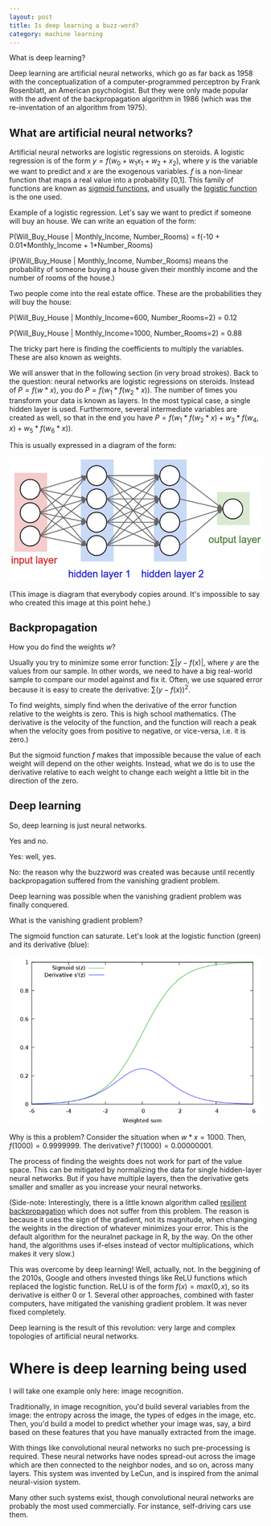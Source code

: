 ```yaml
---
layout: post
title: Is deep learning a buzz-word?
category: machine learning
---
```


What is deep learning?

Deep learning are artificial neural networks, which go as far back as 1958 with the conceptualization of a computer-programmed perceptron by Frank Rosenblatt, an American psychologist. But they were only made popular with the advent of the backpropagation algorithm in 1986 (which was the re-inventation of an algorithm from 1975).

## What are artificial neural networks?

Artificial neural networks are logistic regressions on steroids. A logistic regression is of the form $y=f(w_0+w_1x_1+w_2+x_2)$, where $y$ is the variable we want to predict and $x$ are the exogenous variables. $f$ is a non-linear function that maps a real value into a probability [0,1]. This family of functions are known as [sigmoid functions](https://en.wikipedia.org/wiki/Sigmoid_function), and usually the [logistic function](https://en.wikipedia.org/wiki/Logistic_function) is the one used.

Example of a logistic regression. Let's say we want to predict if someone will buy an house. We can write an equation of the form:

P(Will_Buy_House | Monthly_Income, Number_Rooms) = f(-10 + 0.01\*Monthly_Income + 1\*Number_Rooms)

(P(Will_Buy_House | Monthly_Income, Number_Rooms) means the probability of someone buying a house given their monthly income and the number of rooms of the house.)

Two people come into the real estate office. These are the probabilities they will buy the house:

P(Will_Buy_House | Monthly_Income=600, Number_Rooms=2) = 0.12

P(Will_Buy_House | Monthly_Income=1000, Number_Rooms=2) = 0.88

The tricky part here is finding the coefficients to multiply the variables. These are also known as weights.

We will answer that in the following section (in very broad strokes). Back to the question: neural networks are logistic regressions on steroids. Instead of $P=f(w*x)$, you do $P=f(w_1*f(w_2*x))$. The number of times you transform your data is known as layers. In the most typical case, a single hidden layer is used. Furthermore, several intermediate variables are created as well, so that in the end you have $P=f(w_1*f(w_2*x)+w_3*f(w_4,x)+w_5*f(w_6*x))$.

This is usually expressed in a diagram of the form:

![nnet](/img/2017-01-25/03-nnet.jpeg)

(This image is diagram that everybody copies around. It's impossible to say who created this image at this point hehe.)

## Backpropagation

How you do find the weights $w$?

Usually you try to minimize some error function: $\sum |y - f(x)|$, where $y$ are the values from our sample. In other words, we need to have a big real-world sample to compare our model against and fix it. Often, we use squared error because it is easy to create the derivative: $\sum (y - f(x))^2$.

To find weights, simply find when the derivative of the error function relative to the weights is zero. This is high school mathematics. (The derivative is the velocity of the function, and the function will reach a peak when the velocity goes from positive to negative, or vice-versa, i.e. it is zero.)

But the sigmoid function $f$ makes that impossible because the value of each weight will depend on the other weights. Instead, what we do is to use the derivative relative to each weight to change each weight a little bit in the direction of the zero.

## Deep learning

So, deep learning is just neural networks.

Yes and no.

Yes: well, yes.

No: the reason why the buzzword was created was because until recently backpropagation suffered from the vanishing gradient problem.

Deep learning was possible when the vanishing gradient problem was finally conquered.

What is the vanishing gradient problem?

The sigmoid function can saturate. Let's look at the logistic function (green) and its derivative (blue):

![sigmoid](/img/2017-01-25/03-sigmoid.png)

Why is this a problem? Consider the situation when $w*x=1000$. Then, $f(1000)=0.9999999$. The derivative? $f'(1000)=0.00000001$.

The process of finding the weights does not work for part of the value space. This can be mitigated by normalizing the data for single hidden-layer neural networks. But if you have multiple layers, then the derivative gets smaller and smaller as you increase your neural networks.

(Side-note: Interestingly, there is a little known algorithm called [resilient backpropagation](https://en.wikipedia.org/wiki/Rprop) which does not suffer from this problem. The reason is because it uses the sign of the gradient, not its magnitude, when changing the weights in the direction of whatever minimizes your error. This is the default algorithm for the neuralnet package in R, by the way. On the other hand, the algorithms uses if-elses instead of vector multiplications, which makes it very slow.)

This was overcome by deep learning! Well, actually, not. In the beggining of the 2010s, Google and others invested things like ReLU functions which replaced the logistic function. ReLU is of the form $f(x)=max(0,x)$, so its derivative is either 0 or 1. Several other approaches, combined with faster computers, have mitigated the vanishing gradient problem. It was never fixed completely.

Deep learning is the result of this revolution: very large and complex topologies of artificial neural networks.

# Where is deep learning being used

I will take one example only here: image recognition.

Traditionally, in image recognition, you'd build several variables from the image: the entropy across the image, the types of edges in the image, etc. Then, you'd build a model to predict whether your image was, say, a bird based on these features that you have manually extracted from the image.

With things like convolutional neural networks no such pre-processing is required. These neural networks have nodes spread-out across the image which are then connected to the neighbor nodes, and so on, across many layers. This system was invented by LeCun, and is inspired from the animal neural-vision system.

Many other such systems exist, though convolutional neural networks are probably the most used commercially. For instance, self-driving cars use them.
